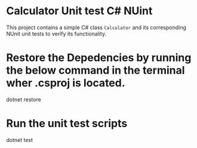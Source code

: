 # Calculator Unit test C# NUint

This project contains a simple C# class `Calculator` and its corresponding NUnit unit tests to verify its functionality.


# Restore the Depedencies by running the below command in the terminal wher .csproj is located.
dotnet restore

# Run the unit test scripts
dotnet test

